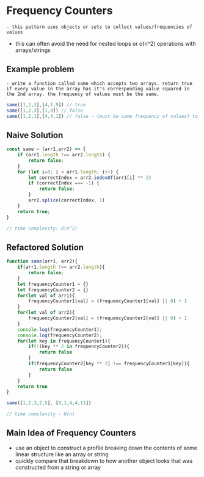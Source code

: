 # Frequency Counters
    - this pattern uses objects or sets to collect values/frequencies of values
- this can often avoid the need for nested loops or o(n^2) operations with arrays/strings

## Example problem
    - write a function called same which accepts two arrays. return true if every value in the array has it's corresponding value squared in the 2nd array. the frequency of values must be the same.

```js
same([1,2,3],[4,1,9]) // true
same([1,2,3],[1,9]) // false
same([1,2,1],[4,4,1]) // false - (must be same frequency of values) to return true, the 2nd input would have to be [1,4,1]
```

## Naive Solution
```js
const same = (arr1,arr2) => {
    if (arr1.length !== arr2.length) {
        return false;
    }
    for (let i=0; i < arr1.length; i++) {
        let correctIndex = arr2.indexOf(arr1[i] ** 2)
        if (correctIndex === -1) {
            return false;
        }
        arr2.splice(correctIndex, 1)
    }
    return true;
}

// time complexity: O(n^2)
```

## Refactored Solution
```js
function same(arr1, arr2){
    if(arr1.length !== arr2.length){
        return false;
    }
    let frequencyCounter1 = {}
    let frequencyCounter2 = {}
    for(let val of arr1){
        frequencyCounter1[val] = (frequencyCounter1[val] || 0) + 1
    }
    for(let val of arr2){
        frequencyCounter2[val] = (frequencyCounter2[val] || 0) + 1        
    }
    console.log(frequencyCounter1);
    console.log(frequencyCounter2);
    for(let key in frequencyCounter1){
        if(!(key ** 2 in frequencyCounter2)){
            return false
        }
        if(frequencyCounter2[key ** 2] !== frequencyCounter1[key]){
            return false
        }
    }
    return true
}

same([1,2,3,2,5], [9,1,4,4,11])

// time complexity - O(n)
```

## Main Idea of Frequency Counters
- use an object to construct a profile breaking down the contents of some linear structure like an array or string
- quickly compare that breakdown to how another object looks that was constructed from a string or array